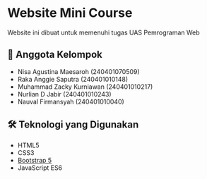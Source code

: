 # Website Mini Course

Website ini dibuat untuk memenuhi tugas UAS Pemrograman Web

## 👥 Anggota Kelompok

- Nisa Agustina Maesaroh (240401070509)
- Raka Anggie Saputra (240401010148)
- Muhammad Zacky Kurniawan (240401010217)
- Nurlian D Jabir (240401010243)
- Nauval Firmansyah (240401010040)

## 🛠️ Teknologi yang Digunakan

- HTML5
- CSS3
- [Bootstrap 5](https://getbootstrap.com/)
- JavaScript ES6



